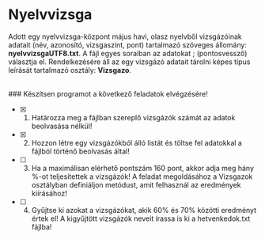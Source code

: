 # Nyelvvizsga

Adott egy nyelvvizsga-központ május havi, olasz nyelvből vizsgázóinak adatait (név, azonosító, vizsgaszint, pont) tartalmazó szöveges állomány: **nyelvvizsgaUTF8.txt**.
A fájl egyes soraiban az adatokat ; (pontosvessző) választja el.
Rendelkezésére áll az egy vizsgázó adatait tárolni képes típus leírását tartalmazó osztály: **Vizsgazo**.

<br>
### Készítsen programot a következő feladatok elvégzésére!

- [x] 1. Határozza meg a fájlban szereplő vizsgázók számát az adatok beolvasása nélkül!
- [x] 2. Hozzon létre egy vizsgázókból álló listát és töltse fel adatokkal a fájlból történő beolvasás által!
- [ ] 3. Ha a maximálisan elérhető pontszám 160 pont, akkor adja meg hány %-ot teljesítettek a vizsgázók! A feladat megoldásához a Vizsgazok osztályban definiáljon metódust, amit felhasznál az eredmények kiírásához!
- [ ] 4. Gyűjtse ki azokat a vizsgázókat, akik 60% és 70% közötti eredményt értek el! A kigyűjtött vizsgázók neveit írassa is ki a hetvenkedok.txt fájlba!












